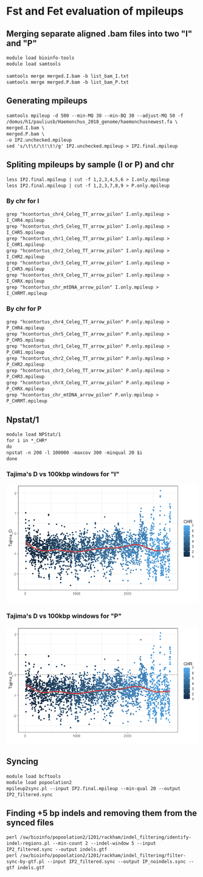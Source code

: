 
# Fst and Fet evaluation of mpileups
## Merging separate aligned .bam files into two "I" and "P"
``` shell
module load bioinfo-tools
module load samtools

samtools merge merged.I.bam -b list_bam_I.txt
samtools merge merged.P.bam -b list_bam_P.txt
```
## Generating mpileups
``` shell
samtools mpileup -d 500 --min-MQ 30 --min-BQ 30 --adjust-MQ 50 -f /domus/h1/pauliusb/Haemonchus_2018_genome/haemonchusnewest.fa \
merged.I.bam \
merged.P.bam \
-o IP2.unchecked.mpileup
sed 's/\t\t/\t!\t!/g' IP2.unchecked.mpileup > IP2.final.mpileup
```
## Spliting mpileups by sample (I or P) and chr
``` shell
less IP2.final.mpileup | cut -f 1,2,3,4,5,6 > I.only.mpileup
less IP2.final.mpileup | cut -f 1,2,3,7,8,9 > P.only.mpileup
```
### By chr for I
``` shell
grep "hcontortus_chr4_Celeg_TT_arrow_pilon" I.only.mpileup > I_CHR4.mpileup
grep "hcontortus_chr5_Celeg_TT_arrow_pilon" I.only.mpileup > I_CHR5.mpileup
grep "hcontortus_chr1_Celeg_TT_arrow_pilon" I.only.mpileup > I_CHR1.mpileup
grep "hcontortus_chr2_Celeg_TT_arrow_pilon" I.only.mpileup > I_CHR2.mpileup
grep "hcontortus_chr3_Celeg_TT_arrow_pilon" I.only.mpileup > I_CHR3.mpileup
grep "hcontortus_chrX_Celeg_TT_arrow_pilon" I.only.mpileup > I_CHRX.mpileup
grep "hcontortus_chr_mtDNA_arrow_pilon" I.only.mpileup > I_CHRMT.mpileup
```
### By chr for P
``` shell
grep "hcontortus_chr4_Celeg_TT_arrow_pilon" P.only.mpileup > P_CHR4.mpileup
grep "hcontortus_chr5_Celeg_TT_arrow_pilon" P.only.mpileup > P_CHR5.mpileup
grep "hcontortus_chr1_Celeg_TT_arrow_pilon" P.only.mpileup > P_CHR1.mpileup
grep "hcontortus_chr2_Celeg_TT_arrow_pilon" P.only.mpileup > P_CHR2.mpileup
grep "hcontortus_chr3_Celeg_TT_arrow_pilon" P.only.mpileup > P_CHR3.mpileup
grep "hcontortus_chrX_Celeg_TT_arrow_pilon" P.only.mpileup > P_CHRX.mpileup
grep "hcontortus_chr_mtDNA_arrow_pilon" P.only.mpileup > P_CHRMT.mpileup
```
## Npstat/1
``` shell
module load NPStat/1
for i in *_CHR*
do
npstat -n 200 -l 100000 -maxcov 300 -minqual 20 $i
done
```
### Tajima's D vs 100kbp windows for "I"
![image](I_tajima.png)
### Tajima's D vs 100kbp windows for "P"
![image](P_tajima.png)

## Syncing
``` shell
module load bcftools
module load popoolation2
mpileup2sync.pl --input IP2.final.mpileup --min-qual 20 --output IP2_filtered.sync
```
## Finding +5 bp indels and removing them from the synced files
``` shell
perl /sw/bioinfo/popoolation2/1201/rackham/indel_filtering/identify-indel-regions.pl --min-count 2 --indel-window 5 --input IP2_filtered.sync --output indels.gtf
perl /sw/bioinfo/popoolation2/1201/rackham/indel_filtering/filter-sync-by-gtf.pl --input IP2_filtered.sync --output IP_noindels.sync --gtf indels.gtf
```

